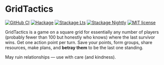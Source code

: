 # GridTactics

[![GitHub CI](https://github.com/c47s/GridTactics/workflows/CI/badge.svg)](https://github.com/c47s/GridTactics/actions)
[![Hackage](https://img.shields.io/hackage/v/GridTactics.svg?logo=haskell)](https://hackage.haskell.org/package/GridTactics)
[![Stackage Lts](http://stackage.org/package/GridTactics/badge/lts)](http://stackage.org/lts/package/GridTactics)
[![Stackage Nightly](http://stackage.org/package/GridTactics/badge/nightly)](http://stackage.org/nightly/package/GridTactics)
[![MIT license](https://img.shields.io/badge/license-MIT-blue.svg)](LICENSE)

GridTactics is a game on a square grid for essentially any number of players (probably fewer than 100 but honestly who knows) where the last survivor wins. Get one action point per turn. Save your points, form groups, share resources, make plans, and **betray them** to be the last one standing.

May ruin relationships — use with care (and kindness).
